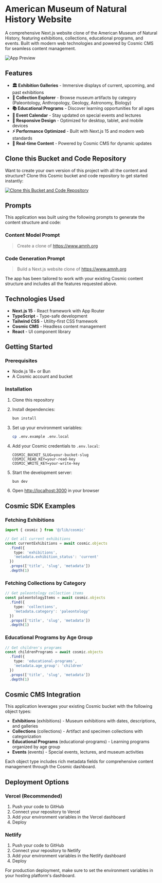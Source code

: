 # American Museum of Natural History Website

A comprehensive Next.js website clone of the American Museum of Natural History, featuring exhibitions, collections, educational programs, and events. Built with modern web technologies and powered by Cosmic CMS for seamless content management.

![App Preview](https://imgix.cosmicjs.com/eab357e0-7701-11f0-a051-23c10f41277a-photo-1578321272176-b7bbc0679853-1754951055131.jpg?w=1200&h=300&fit=crop&auto=format,compress)

## Features

- **🏛️ Exhibition Galleries** - Immersive displays of current, upcoming, and past exhibitions
- **💎 Collection Explorer** - Browse museum artifacts by category (Paleontology, Anthropology, Geology, Astronomy, Biology)
- **📚 Educational Programs** - Discover learning opportunities for all ages
- **🎫 Event Calendar** - Stay updated on special events and lectures
- **📱 Responsive Design** - Optimized for desktop, tablet, and mobile devices
- **⚡ Performance Optimized** - Built with Next.js 15 and modern web standards
- **🔄 Real-time Content** - Powered by Cosmic CMS for dynamic updates

## Clone this Bucket and Code Repository

Want to create your own version of this project with all the content and structure? Clone this Cosmic bucket and code repository to get started instantly:

[![Clone this Bucket and Code Repository](https://img.shields.io/badge/Clone%20this%20Bucket-29abe2?style=for-the-badge&logo=cosmic&logoColor=white)](https://app.cosmic-staging.com/projects/new?clone_bucket=689a6d0bc1c6145c9a9d5def&clone_repository=689a6f90bf7ea491ff0745db)

## Prompts

This application was built using the following prompts to generate the content structure and code:

### Content Model Prompt

> Create a clone of https://www.amnh.org

### Code Generation Prompt

> Build a Next.js website clone of https://www.amnh.org

The app has been tailored to work with your existing Cosmic content structure and includes all the features requested above.

## Technologies Used

- **Next.js 15** - React framework with App Router
- **TypeScript** - Type-safe development
- **Tailwind CSS** - Utility-first CSS framework
- **Cosmic CMS** - Headless content management
- **React** - UI component library

## Getting Started

### Prerequisites

- Node.js 18+ or Bun
- A Cosmic account and bucket

### Installation

1. Clone this repository
2. Install dependencies:
   ```bash
   bun install
   ```

3. Set up your environment variables:
   ```bash
   cp .env.example .env.local
   ```

4. Add your Cosmic credentials to `.env.local`:
   ```
   COSMIC_BUCKET_SLUG=your-bucket-slug
   COSMIC_READ_KEY=your-read-key
   COSMIC_WRITE_KEY=your-write-key
   ```

5. Start the development server:
   ```bash
   bun dev
   ```

6. Open [http://localhost:3000](http://localhost:3000) in your browser

## Cosmic SDK Examples

### Fetching Exhibitions
```typescript
import { cosmic } from '@/lib/cosmic'

// Get all current exhibitions
const currentExhibitions = await cosmic.objects
  .find({ 
    type: 'exhibitions',
    'metadata.exhibition_status': 'current' 
  })
  .props(['title', 'slug', 'metadata'])
  .depth(1)
```

### Fetching Collections by Category
```typescript
// Get paleontology collection items
const paleontologyItems = await cosmic.objects
  .find({ 
    type: 'collections',
    'metadata.category': 'paleontology' 
  })
  .props(['title', 'slug', 'metadata'])
  .depth(1)
```

### Educational Programs by Age Group
```typescript
// Get children's programs
const childrenPrograms = await cosmic.objects
  .find({ 
    type: 'educational-programs',
    'metadata.age_group': 'children' 
  })
  .props(['title', 'slug', 'metadata'])
  .depth(1)
```

## Cosmic CMS Integration

This application leverages your existing Cosmic bucket with the following object types:

- **Exhibitions** (exhibitions) - Museum exhibitions with dates, descriptions, and galleries
- **Collections** (collections) - Artifact and specimen collections with categorization
- **Educational Programs** (educational-programs) - Learning programs organized by age group
- **Events** (events) - Special events, lectures, and museum activities

Each object type includes rich metadata fields for comprehensive content management through the Cosmic dashboard.

## Deployment Options

### Vercel (Recommended)
1. Push your code to GitHub
2. Connect your repository to Vercel
3. Add your environment variables in the Vercel dashboard
4. Deploy

### Netlify
1. Push your code to GitHub
2. Connect your repository to Netlify
3. Add your environment variables in the Netlify dashboard
4. Deploy

For production deployment, make sure to set the environment variables in your hosting platform's dashboard.

<!-- README_END -->